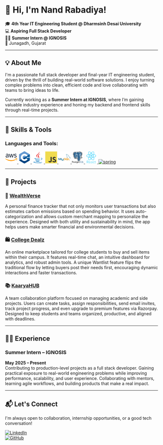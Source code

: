 # 👋 Hi, I'm Nand Rabadiya!

🎓 **4th Year IT Engineering Student @ Dharmsinh Desai University**  
💻 **Aspiring Full Stack Developer**  
🧑‍💻 **Summer Intern @ IGNOSIS**  
📍 Junagadh, Gujarat

---

## 💡 About Me

I'm a passionate full stack developer and final-year IT engineering student, driven by the thrill of building real-world software solutions. I enjoy turning complex problems into clean, efficient code and love collaborating with teams to bring ideas to life.

Currently working as a **Summer Intern at IGNOSIS**, where I’m gaining valuable industry experience and honing my backend and frontend skills through real-time projects.

---

## 🔧 Skills & Tools

<h3 align="left">Languages and Tools:</h3>
<p align="left">
  <a href="https://aws.amazon.com" target="_blank" rel="noreferrer">
    <img src="https://raw.githubusercontent.com/devicons/devicon/master/icons/amazonwebservices/amazonwebservices-original-wordmark.svg" alt="aws" width="40" height="40"/>
  </a>
  <a href="https://www.w3schools.com/cpp/" target="_blank" rel="noreferrer">
    <img src="https://raw.githubusercontent.com/devicons/devicon/master/icons/cplusplus/cplusplus-original.svg" alt="cplusplus" width="40" height="40"/>
  </a>
  <a href="https://www.java.com" target="_blank" rel="noreferrer">
    <img src="https://raw.githubusercontent.com/devicons/devicon/master/icons/java/java-original.svg" alt="java" width="40" height="40"/>
  </a>
  <a href="https://developer.mozilla.org/en-US/docs/Web/JavaScript" target="_blank" rel="noreferrer">
    <img src="https://raw.githubusercontent.com/devicons/devicon/master/icons/javascript/javascript-original.svg" alt="javascript" width="40" height="40"/>
  </a>
  <a href="https://www.mysql.com/" target="_blank" rel="noreferrer">
    <img src="https://raw.githubusercontent.com/devicons/devicon/master/icons/mysql/mysql-original-wordmark.svg" alt="mysql" width="40" height="40"/>
  </a>
  <a href="https://www.postgresql.org" target="_blank" rel="noreferrer">
    <img src="https://raw.githubusercontent.com/devicons/devicon/master/icons/postgresql/postgresql-original-wordmark.svg" alt="postgresql" width="40" height="40"/>
  </a>
  <a href="https://reactjs.org/" target="_blank" rel="noreferrer">
    <img src="https://raw.githubusercontent.com/devicons/devicon/master/icons/react/react-original-wordmark.svg" alt="react" width="40" height="40"/>
  </a>
  <a href="https://spring.io/" target="_blank" rel="noreferrer">
    <img src="https://www.vectorlogo.zone/logos/springio/springio-icon.svg" alt="spring" width="40" height="40"/>
  </a>
</p>

---

## 🚀 Projects

### 💸 [WealthVerse](https://github.com/NandRabadiya/WealthVerse)  
A personal finance tracker that not only monitors user transactions but also estimates carbon emissions based on spending behavior. It uses auto-categorization and allows custom merchant mapping to personalize the experience. Designed with both utility and sustainability in mind, the app helps users make smarter financial and environmental decisions.

### 🛍️ [College Dealz](https://github.com/NandRabadiya/College-Dealz)  
An online marketplace tailored for college students to buy and sell items within their campus. It features real-time chat, an intuitive dashboard for analytics, and robust admin tools. A unique Wantlist feature flips the traditional flow by letting buyers post their needs first, encouraging dynamic interactions and faster transactions.

### 📚 [KaaryaHUB](https://github.com/NandRabadiya/KaaryaHUB)  
A team collaboration platform focused on managing academic and side projects. Users can create tasks, assign responsibilities, send email invites, track project progress, and even upgrade to premium features via Razorpay. Designed to keep students and teams organized, productive, and aligned with deadlines.

---

## 🧑‍💻 Experience

### Summer Intern – IGNOSIS  
**May 2025 – Present**  
Contributing to production-level projects as a full stack developer. Gaining practical exposure to real-world engineering problems while improving performance, scalability, and user experience. Collaborating with mentors, learning agile workflows, and building products that make a real impact.

---

## 📬 Let's Connect

I'm always open to collaboration, internship opportunities, or a good tech conversation!

[![LinkedIn](https://img.shields.io/badge/LinkedIn-0077B5?style=for-the-badge&logo=linkedin&logoColor=white)](https://www.linkedin.com/in/nand-rabadiya)  
[![GitHub](https://img.shields.io/badge/GitHub-100000?style=for-the-badge&logo=github&logoColor=white)](https://github.com/NandRabadiya)
